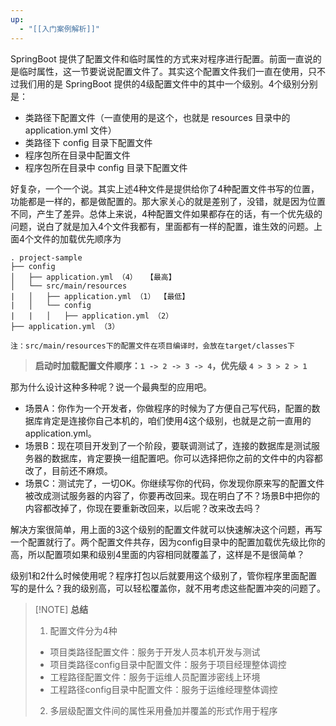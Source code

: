 ```yaml
---
up:
  - "[[入门案例解析]]"
---
```

SpringBoot 提供了配置文件和临时属性的方式来对程序进行配置。前面一直说的是临时属性，这一节要说说配置文件了。其实这个配置文件我们一直在使用，只不过我们用的是 SpringBoot 提供的4级配置文件中的其中一个级别。4个级别分别是：

- 类路径下配置文件（一直使用的是这个，也就是 resources 目录中的 application.yml 文件）
- 类路径下 config 目录下配置文件
- 程序包所在目录中配置文件
- 程序包所在目录中 config 目录下配置文件

​好复杂，一个一个说。其实上述4种文件是提供给你了4种配置文件书写的位置，功能都是一样的，都是做配置的。那大家关心的就是差别了，没错，就是因为位置不同，产生了差异。总体上来说，4种配置文件如果都存在的话，有一个优先级的问题，说白了就是加入4个文件我都有，里面都有一样的配置，谁生效的问题。上面4个文件的加载优先顺序为

```text  
. project-sample  
├── config  
│   ├── application.yml （4）  【最高】
│   └── src/main/resources  
|   │   ├── application.yml （1） 【最低】 
|   │   └── config  
|   |   │   ├── application.yml （2）  
├── application.yml （3）  
  
注：src/main/resources下的配置文件在项目编译时，会放在target/classes下
```

> **启动时加载配置文件顺序：`1 -> 2 -> 3 -> 4`，优先级 `4 > 3 > 2 > 1`**

​那为什么设计这种多种呢？说一个最典型的应用吧。

- 场景A：你作为一个开发者，你做程序的时候为了方便自己写代码，配置的数据库肯定是连接你自己本机的，咱们使用4这个级别，也就是之前一直用的 application.yml。
- 场景B：现在项目开发到了一个阶段，要联调测试了，连接的数据库是测试服务器的数据库，肯定要换一组配置吧。你可以选择把你之前的文件中的内容都改了，目前还不麻烦。
- 场景C：测试完了，一切OK。你继续写你的代码，你发现你原来写的配置文件被改成测试服务器的内容了，你要再改回来。现在明白了不？场景B中把你的内容都改掉了，你现在要重新改回来，以后呢？改来改去吗？

​解决方案很简单，用上面的3这个级别的配置文件就可以快速解决这个问题，再写一个配置就行了。两个配置文件共存，因为config目录中的配置加载优先级比你的高，所以配置项如果和级别4里面的内容相同就覆盖了，这样是不是很简单？

​级别1和2什么时候使用呢？程序打包以后就要用这个级别了，管你程序里面配置写的是什么？我的级别高，可以轻松覆盖你，就不用考虑这些配置冲突的问题了。

> [!NOTE] **总结**
> 
> 1. 配置文件分为4种
> 	- 项目类路径配置文件：服务于开发人员本机开发与测试
> 	- 项目类路径config目录中配置文件：服务于项目经理整体调控
> 	- 工程路径配置文件：服务于运维人员配置涉密线上环境
> 	- 工程路径config目录中配置文件：服务于运维经理整体调控
> 2. 多层级配置文件间的属性采用叠加并覆盖的形式作用于程序
